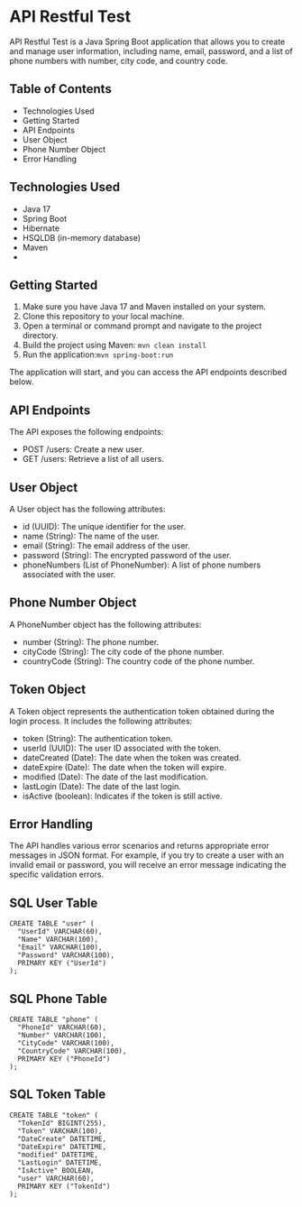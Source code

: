 # API Restful Test
API Restful Test is a Java Spring Boot application that allows you to create and manage user information, including name, email, password, and a list of phone numbers with number, city code, and country code.

## Table of Contents
- Technologies Used
- Getting Started
- API Endpoints
- User Object
- Phone Number Object
- Error Handling

## Technologies Used
- Java 17
- Spring Boot
- Hibernate
- HSQLDB (in-memory database)
- Maven
- 
## Getting Started
1) Make sure you have Java 17 and Maven installed on your system.
2) Clone this repository to your local machine.
3) Open a terminal or command prompt and navigate to the project directory.
4) Build the project using Maven: ```mvn clean install```
5) Run the application:```mvn spring-boot:run```

The application will start, and you can access the API endpoints described below.

## API Endpoints
The API exposes the following endpoints:

- POST /users: Create a new user.
- GET /users: Retrieve a list of all users.

## User Object
A User object has the following attributes:

- id (UUID): The unique identifier for the user.
- name (String): The name of the user.
- email (String): The email address of the user.
- password (String): The encrypted password of the user.
- phoneNumbers (List of PhoneNumber): A list of phone numbers associated with the user.

## Phone Number Object
A PhoneNumber object has the following attributes:

- number (String): The phone number.
- cityCode (String): The city code of the phone number.
- countryCode (String): The country code of the phone number.

## Token Object
A Token object represents the authentication token obtained during the login process. It includes the following attributes:

- token (String): The authentication token.
- userId (UUID): The user ID associated with the token.
- dateCreated (Date): The date when the token was created.
- dateExpire (Date): The date when the token will expire.
- modified (Date): The date of the last modification.
- lastLogin (Date): The date of the last login.
- isActive (boolean): Indicates if the token is still active.

## Error Handling
The API handles various error scenarios and returns appropriate error messages in JSON format. For example, if you try to create a user with an invalid email or password, you will receive an error message indicating the specific validation errors.

## SQL User Table
```
CREATE TABLE "user" (
  "UserId" VARCHAR(60),
  "Name" VARCHAR(100),
  "Email" VARCHAR(100),
  "Password" VARCHAR(100),
  PRIMARY KEY ("UserId")
);
```
## SQL Phone Table
```
CREATE TABLE "phone" (
  "PhoneId" VARCHAR(60),
  "Number" VARCHAR(100),
  "CityCode" VARCHAR(100),
  "CountryCode" VARCHAR(100),
  PRIMARY KEY ("PhoneId")
);
```
## SQL Token Table
```
CREATE TABLE "token" (
  "TokenId" BIGINT(255),
  "Token" VARCHAR(100),
  "DateCreate" DATETIME,
  "DateExpire" DATETIME,
  "modified" DATETIME,
  "LastLogin" DATETIME,
  "IsActive" BOOLEAN,
  "user" VARCHAR(60),
  PRIMARY KEY ("TokenId")
);
```
